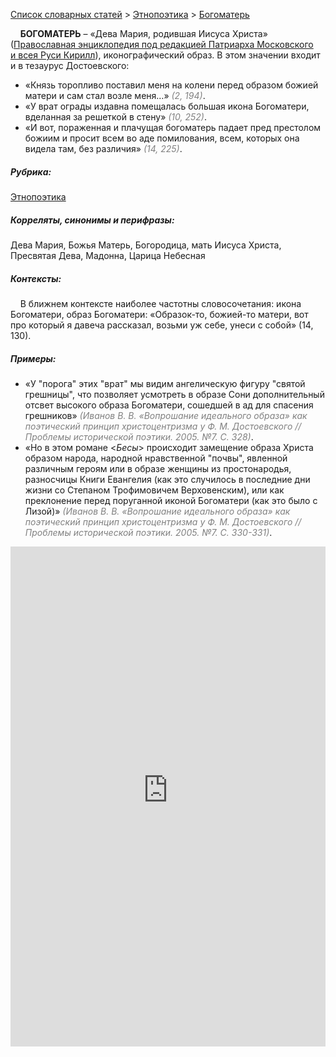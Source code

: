 <style>
st { color: Gray;
  font-style: italic;}
</style>

[Список словарных статей](https://thesaurus-dostoevsky.github.io/Thesaurus/) > [Этнопоэтика](ethnopoe.md) > [Богоматерь](богоматерь.md) 

&nbsp;&nbsp;&nbsp;&nbsp;**БОГОМАТЕРЬ** – «Дева Мария, родившая Иисуса Христа» ([Православная энциклопедия под редакцией Патриарха Московского и всея Руси Кирилл](https://www.pravenc.ru/)), иконографический образ. В этом значении входит и в тезаурус Достоевского:  
* «Князь торопливо поставил меня на колени  перед образом божией матери и сам стал возле меня…» <st>(2, 194)</st>.
* «У врат ограды издавна помещалась большая икона Богоматери, вделанная за решеткой в стену» <st>(10, 252)</st>.
* «И вот, пораженная и плачущая богоматерь падает пред престолом божиим и просит всем во аде помилования, всем, которых она видела там, без различия» <st>(14, 225)</st>.

##### Рубрика:
[Этнопоэтика](ethnopoe.md)
##### Корреляты, синонимы и перифразы:
Дева Мария, Божья Матерь, Богородица, мать Иисуса Христа, Пресвятая Дева, Мадонна, Царица Небесная
##### Контексты:
&nbsp;&nbsp;&nbsp;&nbsp;В ближнем контексте наиболее частотны словосочетания: икона Богоматери, образ Богоматери: «Образок-то, божией-то матери, вот про который я давеча рассказал, возьми уж себе, унеси с собой» (14, 130).
##### Примеры:
* «У "порога" этих "врат" мы видим ангелическую фигуру "святой грешницы", что позволяет усмотреть в образе Сони дополнительный отсвет высокого образа Богоматери, сошедшей в ад для спасения грешников» <st>(Иванов В. В. «Вопрошание идеального образа» как поэтический принцип христоцентризма у Ф. М. Достоевского // Проблемы исторической поэтики. 2005. №7. С. 328)</st>.
* «Но в этом романе <*Бесы*> происходит замещение образа Христа образом народа, народной нравственной "почвы", явленной различным героям или в образе женщины из простонародья, разносчицы Книги Евангелия (как это случилось в последние дни жизни со Степаном Трофимовичем Верховенским), или как преклонение перед поруганной иконой Богоматери (как это было с Лизой)» <st>(Иванов В. В. «Вопрошание идеального образа» как поэтический принцип христоцентризма у Ф. М. Достоевского // Проблемы исторической поэтики. 2005. №7. С. 330-331)</st>.

<iframe src="https://thesaurus-dostoevsky.github.io/nk/богоматерь.html" style="border:0px;width:100%;height:800px" allowfullscreen="true" webkitallowfullscreen="true" mozallowfullscreen="true">
